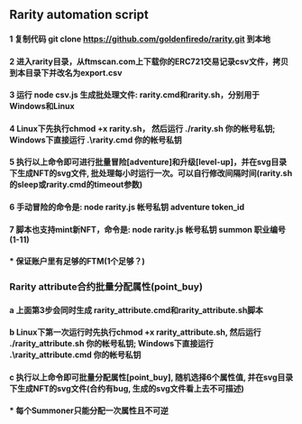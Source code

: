 ## Rarity automation script
#### 1 复制代码 git clone https://github.com/goldenfiredo/rarity.git 到本地
#### 2 进入rarity目录，从ftmscan.com上下载你的ERC721交易记录csv文件，拷贝到本目录下并改名为export.csv
#### 3 运行 node csv.js 生成批处理文件: rarity.cmd和rarity.sh，分别用于Windows和Linux
#### 4 Linux下先执行chmod +x rarity.sh， 然后运行 ./rarity.sh 你的帐号私钥; Windows下直接运行 .\rarity.cmd 你的帐号私钥
#### 5 执行以上命令即可进行批量冒险[adventure]和升级[level-up]，并在svg目录下生成NFT的svg文件, 批处理每小时运行一次。可以自行修改间隔时间(rarity.sh的sleep或rarity.cmd的timeout参数)
#### 6 手动冒险的命令是: node rarity.js 帐号私钥 adventure token_id
#### 7 脚本也支持mint新NFT，命令是: node rarity.js 帐号私钥 summon 职业编号(1-11)
#### * 保证账户里有足够的FTM(1个足够？) 

### Rarity attribute合约批量分配属性(point_buy)
#### a 上面第3步会同时生成 rarity_attribute.cmd和rarity_attribute.sh脚本
#### b Linux下第一次运行时先执行chmod +x rarity_attribute.sh, 然后运行 ./rarity_attribute.sh 你的帐号私钥; Windows下直接运行 .\rarity_attribute.cmd 你的帐号私钥 
#### c 执行以上命令即可批量分配属性[point_buy], 随机选择6个属性值, 并在svg目录下生成NFT的svg文件(合约有bug, 生成的svg文件看上去不可描述)
#### * 每个Summoner只能分配一次属性且不可逆